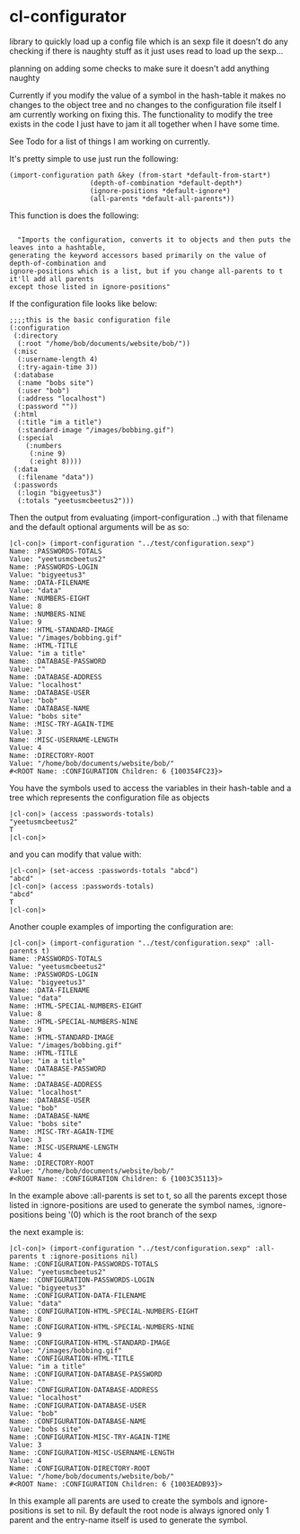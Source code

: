 # cl-configurator
library to quickly load up a config file which is an sexp file
it doesn't do any checking if there is naughty stuff as it just uses
read to load up the sexp...

planning on adding some checks to make sure it doesn't add anything naughty
 
 
Currently if you modify the value of a symbol in the hash-table it makes no 
changes to the object tree and no changes to the configuration file itself
I am currently working on fixing this. The functionality to modify the tree
exists in the code I just have to jam it all together when I have some time.

See Todo for a list of things I am working on currently.
 
 
It's pretty simple to use just run the following:
```
(import-configuration path &key (from-start *default-from-start*)
				    (depth-of-combination *default-depth*)
				    (ignore-positions *default-ignore*)
				    (all-parents *default-all-parents*))
```
This function is does the following:
```

  "Imports the configuration, converts it to objects and then puts the leaves into a hashtable,
generating the keyword accessors based primarily on the value of depth-of-combination and 
ignore-positions which is a list, but if you change all-parents to t it'll add all parents
except those listed in ignore-positions"

```

If the configuration file looks like below:

```
;;;;this is the basic configuration file
(:configuration
 (:directory
  (:root "/home/bob/documents/website/bob/"))
 (:misc
  (:username-length 4)
  (:try-again-time 3))
 (:database
  (:name "bobs site")
  (:user "bob")
  (:address "localhost")
  (:password ""))
 (:html
  (:title "im a title")
  (:standard-image "/images/bobbing.gif")
  (:special
    (:numbers
     (:nine 9)
     (:eight 8))))
 (:data
  (:filename "data"))
 (:passwords
  (:login "bigyeetus3")
  (:totals "yeetusmcbeetus2")))
```
Then the output from evaluating (import-configuration ..) with that filename and the
default optional arguments will be as so:

```
|cl-con|> (import-configuration "../test/configuration.sexp")
Name: :PASSWORDS-TOTALS
Value: "yeetusmcbeetus2"
Name: :PASSWORDS-LOGIN
Value: "bigyeetus3"
Name: :DATA-FILENAME
Value: "data"
Name: :NUMBERS-EIGHT
Value: 8
Name: :NUMBERS-NINE
Value: 9
Name: :HTML-STANDARD-IMAGE
Value: "/images/bobbing.gif"
Name: :HTML-TITLE
Value: "im a title"
Name: :DATABASE-PASSWORD
Value: ""
Name: :DATABASE-ADDRESS
Value: "localhost"
Name: :DATABASE-USER
Value: "bob"
Name: :DATABASE-NAME
Value: "bobs site"
Name: :MISC-TRY-AGAIN-TIME
Value: 3
Name: :MISC-USERNAME-LENGTH
Value: 4
Name: :DIRECTORY-ROOT
Value: "/home/bob/documents/website/bob/"
#<ROOT Name: :CONFIGURATION Children: 6 {100354FC23}>
```
You have the symbols used to access the variables in their hash-table and a tree
which represents the configuration file as objects
```
|cl-con|> (access :passwords-totals)
"yeetusmcbeetus2"
T
|cl-con|> 
```
and you can modify that value with:
```
|cl-con|> (set-access :passwords-totals "abcd")
"abcd"
|cl-con|> (access :passwords-totals)
"abcd"
T
|cl-con|> 
```

Another couple examples of importing the configuration are:
```
|cl-con|> (import-configuration "../test/configuration.sexp" :all-parents t)
Name: :PASSWORDS-TOTALS
Value: "yeetusmcbeetus2"
Name: :PASSWORDS-LOGIN
Value: "bigyeetus3"
Name: :DATA-FILENAME
Value: "data"
Name: :HTML-SPECIAL-NUMBERS-EIGHT
Value: 8
Name: :HTML-SPECIAL-NUMBERS-NINE
Value: 9
Name: :HTML-STANDARD-IMAGE
Value: "/images/bobbing.gif"
Name: :HTML-TITLE
Value: "im a title"
Name: :DATABASE-PASSWORD
Value: ""
Name: :DATABASE-ADDRESS
Value: "localhost"
Name: :DATABASE-USER
Value: "bob"
Name: :DATABASE-NAME
Value: "bobs site"
Name: :MISC-TRY-AGAIN-TIME
Value: 3
Name: :MISC-USERNAME-LENGTH
Value: 4
Name: :DIRECTORY-ROOT
Value: "/home/bob/documents/website/bob/"
#<ROOT Name: :CONFIGURATION Children: 6 {1003C35113}>
```
In the example above :all-parents is set to t, so all the parents except those listed in 
:ignore-positions are used to generate the symbol names, :ignore-positions being '(0) which is the root branch of the sexp

the next example is:
```
|cl-con|> (import-configuration "../test/configuration.sexp" :all-parents t :ignore-positions nil)
Name: :CONFIGURATION-PASSWORDS-TOTALS
Value: "yeetusmcbeetus2"
Name: :CONFIGURATION-PASSWORDS-LOGIN
Value: "bigyeetus3"
Name: :CONFIGURATION-DATA-FILENAME
Value: "data"
Name: :CONFIGURATION-HTML-SPECIAL-NUMBERS-EIGHT
Value: 8
Name: :CONFIGURATION-HTML-SPECIAL-NUMBERS-NINE
Value: 9
Name: :CONFIGURATION-HTML-STANDARD-IMAGE
Value: "/images/bobbing.gif"
Name: :CONFIGURATION-HTML-TITLE
Value: "im a title"
Name: :CONFIGURATION-DATABASE-PASSWORD
Value: ""
Name: :CONFIGURATION-DATABASE-ADDRESS
Value: "localhost"
Name: :CONFIGURATION-DATABASE-USER
Value: "bob"
Name: :CONFIGURATION-DATABASE-NAME
Value: "bobs site"
Name: :CONFIGURATION-MISC-TRY-AGAIN-TIME
Value: 3
Name: :CONFIGURATION-MISC-USERNAME-LENGTH
Value: 4
Name: :CONFIGURATION-DIRECTORY-ROOT
Value: "/home/bob/documents/website/bob/"
#<ROOT Name: :CONFIGURATION Children: 6 {1003EADB93}>
```
In this example all parents are used to create the symbols and ignore-positions is set to nil.
By default the root node is always ignored only 1 parent and the entry-name itself is used to generate the symbol.

